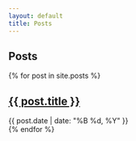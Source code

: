```yaml
---
layout: default
title: Posts
---
```


## Posts

<div class="posts-list">
  {% for post in site.posts %}
    <div class="post-item">
      <h2>
        <a href="{{ post.url | relative_url }}">{{ post.title }}</a>
      </h2>
      <div class="post-date">{{ post.date | date: "%B %d, %Y" }}</div>
    </div>
  {% endfor %}
</div>
